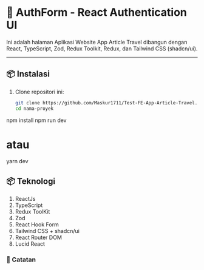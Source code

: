 # 🚀 AuthForm - React Authentication UI

Ini adalah halaman Aplikasi Website App Article Travel dibangun dengan React, TypeScript, Zod, Redux Toolkit, Redux, dan Tailwind CSS (shadcn/ui).

---

## 📦 Instalasi

1. Clone repositori ini:
   ```bash
   git clone https://github.com/Maskur1711/Test-FE-App-Article-Travel.git
   cd nama-proyek
npm install
npm run dev
# atau
yarn dev


## 📦 Teknologi
1. ReactJs
2. TypeScript
3. Redux ToolKit
4. Zod
5. React Hook Form
6. Tailwind CSS + shadcn/ui
7. React Router DOM
8. Lucid React

### 📌 Catatan

